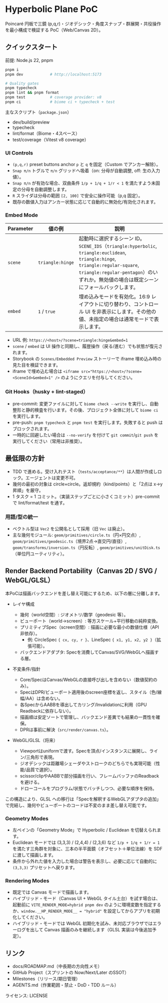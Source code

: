 # Hyperbolic Plane PoC

Poincaré 円板で三鏡 (p,q,r)・ジオデシック・角度スナップ・群展開・共役操作を最小構成で検証する PoC（Web/Canvas 2D）。

## クイックスタート
前提: Node.js 22, pnpm

```bash
pnpm i
pnpm dev            # http://localhost:5173

# Quality gates
pnpm typecheck
pnpm lint && pnpm format
pnpm test           # coverage provider: v8
pnpm ci             # biome ci + typecheck + test
```

主なスクリプト（`package.json`）
- dev/build/preview
- typecheck
- lint/format（Biome・4スペース）
- test/coverage（Vitest v8 coverage）

### UI Controls
- `(p,q,r)` preset buttons anchor `p` と `q` を固定（Custom でアンカー解除）。
- `Snap π/n` トグルで `π/n` グリッドへ吸着（on: 分母が自動調整, off: 生の入力値）。
- `Snap π/n` が有効な場合、双曲条件 `1/p + 1/q + 1/r < 1` を満たすよう未固定の分母を自動調整します。
- `R` スライダは分母の範囲 `[2, 100]` で安全に操作可能（p,q 固定）。
- 既存の数値入力はアンカー状態に応じて自動的に無効化/有効化されます。

### Embed Mode

| Parameter | 値の例 | 説明 |
|-----------|--------|------|
| `scene`   | `triangle:hinge` | 起動時に選択するシーン ID。`SCENE_IDS`（`triangle:hyperbolic`, `triangle:euclidean`, `triangle:hinge`, `triangle:regular-square`, `triangle:regular-pentagon`）のいずれか。無効値の場合は既定シーンにフォールバックします。 |
| `embed`   | `1` / `true` | 埋め込みモードを有効化。16:9 レイアウトに切り替わり、コントロール UI を非表示にします。その他の値、未指定の場合は通常モードで表示します。 |

- URL 例: `https://<host>/?scene=triangle:hinge&embed=1`
- `scene` / `embed` は UI 操作と同期し、履歴操作（戻る/進む）でも状態が復元されます。
- Storybook の `Scenes/Embedded Preview` ストーリーで iframe 埋め込み時の見た目を検証できます。
- iframe で埋め込む場合は `<iframe src="https://<host>/?scene=<SceneId>&embed=1" />` のようにクエリを付与してください。

### Git Hooks（husky + lint-staged）
- pre-commit: 変更ファイルに対して `biome check --write` を実行し、自動整形と静的検査を行います。その後、プロジェクト全体に対して `biome ci` を実行します。
- pre-push: `pnpm typecheck` と `pnpm test` を実行します。失敗すると push はブロックされます。
- 一時的に回避したい場合は `--no-verify` を付けて `git commit`/`git push` を実行してください（常用は非推奨）。

## 最低限の方針
- TDD で進める。受け入れテスト（`tests/acceptance/**`）は人間が作成しロック。エージェントは変更不可。
- 幾何の最初の対象は circle×circle。返却規約（kind/points）と「2点は x→y 昇順」を厳守。
- 1 タスク = 1 コミット。（実装ステップごとに小さくコミット）pre-commit で lint/format/test を通す。

### 用語/型の統一
- ベクトル型は `Vec2` を公開名として採用（旧 `Vec` は廃止）。
- 主な幾何モジュール: `geom/primitives/circle.ts`（円×円交点）, `geom/primitives/geodesic.ts`（境界2点→直交円/直径）, `geom/transforms/inversion.ts`（円反転）, `geom/primitives/unitDisk.ts`（単位円ユーティリティ）。

## Render Backend Portability（Canvas 2D / SVG / WebGL/GLSL）

本PoCは描画バックエンドを差し替え可能にするため、以下の層に分離します。

- レイヤ構成
  - 幾何（world空間）: ジオメトリ/数学（geodesic 等）。
  - ビューポート（world→screen）: 等方スケール+平行移動の純粋変換。
  - プリミティブSpec（screen空間）: 描画に必要な最小の数値仕様（API非依存）。
    - 例: CircleSpec `{ cx, cy, r }`、LineSpec `{ x1, y1, x2, y2 }`（拡張可能）。
  - バックエンドアダプタ: Specを消費してCanvas/SVG/WebGLへ描画する層。

- 不変条件/指針
  - Core/SpecはCanvas/WebGLの直接呼び出しを含めない（数値契約のみ）。
  - SpecはDPR/ビューポート適用後のscreen座標を返し、スタイル（色/線幅/AA）は含めない。
  - 各SpecからAABBを導出してカリング/Invalidationに利用（GPU Readbackに依存しない）。
  - 描画順は安定ソートで管理し、バックエンド差異でも結果の一貫性を確保。
  - DPRは事前に解決（`src/render/canvas.ts`）。

- WebGL/GLSL（将来）
  - Viewportはuniformで渡す。Specを頂点/インスタンスに展開し、ライン/三角形で表現。
  - ジオデシックは距離場シェーダやストロークのどちらでも実現可能（性能/品質で選択）。
  - scissor/clipやAABBで部分描画を行い、フレームバッファのReadbackを避ける。
  - ドローコールをプログラム/状態でバッチしつつ、必要な順序を保持。

この構造により、GLSL への移行は「Specを解釈するWebGLアダプタの追加」で完結し、幾何やビューポートのコードは不変のまま差し替え可能です。

### Geometry Modes
- 左ペインの「Geometry Mode」で Hyperbolic / Euclidean を切替えられます。
- Euclidean モードでは (3,3,3) / (2,4,4) / (2,3,6) など `1/p + 1/q + 1/r = 1` を満たす三角群を対象に、三本の半平面鏡（オフセット＋単位法線）を SDF に渡して描画します。
- 条件から外れた値を入力した場合は警告を表示し、必要に応じて自動的に `(3,3,3)` プリセットへ戻ります。

### Rendering Modes
- 既定では Canvas モードで描画します。
- ハイブリッド・モード（Canvas UI + WebGL タイル土台）を試す場合は、起動前に `VITE_RENDER_MODE=hybrid pnpm dev` のように環境変数を指定するか、`window.__HP_RENDER_MODE__ = "hybrid"` を設定してからアプリを初期化してください。
- ハイブリッド・モードでは WebGL 初期化を試み、未対応ブラウザではエラーログを出して Canvas 描画のみを継続します（GLSL 実装は今後追加予定）。

## リンク
- docs/ROADMAP.md（中長期の方向性メモ）
- GitHub Project（スプリントの Now/Next/Later のSSOT）
- Milestones（リリース/期日管理）
- AGENTS.md（作業範囲・禁止・DoD・TDD ルール）

ライセンス: LICENSE
